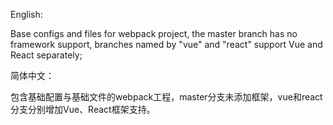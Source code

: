 English:

Base configs and files for webpack project, the master branch has no framework support, branches named by "vue" and "react" support Vue and React separately;


简体中文：

包含基础配置与基础文件的webpack工程，master分支未添加框架，vue和react分支分别增加Vue、React框架支持。